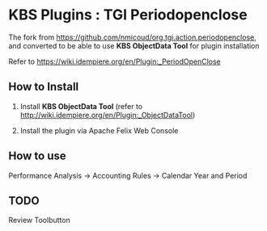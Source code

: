 # KBS Plugins : TGI Periodopenclose

The fork from https://github.com/nmicoud/org.tgi.action.periodopenclose, and converted to be able to use **KBS ObjectData Tool** for plugin installation

Refer to https://wiki.idempiere.org/en/Plugin:_PeriodOpenClose

## How to Install

1. Install **KBS ObjectData Tool**
(refer to http://wiki.idempiere.org/en/Plugin:_ObjectDataTool)

2. Install the plugin via Apache Felix Web Console

## How to use

Performance Analysis -> Accounting Rules -> Calendar Year and Period

## TODO

Review Toolbutton
